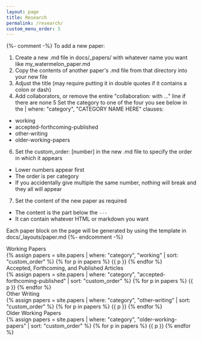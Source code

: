 ```yaml
---
layout: page
title: Research
permalink: /research/
custom_menu_order: 3
---
```

{%- comment -%}
To add a new paper:

1. Create a new .md file in docs/_papers/ with whatever name you want like my_watermelon_paper.md
2. Copy the contents of another paper's .md file from that directory into your new file
3. Adjust the title (may require putting it in double quotes if it contains a colon or dash)
4. Add collaborators, or remove the entire "collaboration: with ..." line if there are none
5  Set the category to one of the four you see below in the | where: "category", "CATEGORY NAME HERE" clauses:
  - working
  - accepted-forthcoming-published
  - other-writing
  - older-working-papers
6. Set the custom_order: [number] in the new .md file to specify the order in which it appears
  - Lower numbers appear first
  - The order is per category
  - If you accidentally give multiple the same number, nothing will break and they all will appear
7. Set the content of the new paper as required
  - The content is the part below the `---`
  - It can contain whatever HTML or markdown you want

Each paper block on the page will be generated by using the template in docs/_layouts/paper.md
{%- endcomment -%}

<div class="lg:static">
  <div class="mb-8 text-base">
    <div class="mb-4 text-gray-600 uppercase tracking-wide text-lg">Working Papers</div>
    {% assign papers = site.papers | where: "category", "working" | sort: "custom_order" %}
    {% for p in papers %}
      {{ p }}
    {% endfor %}
  </div>
  <div class="mb-8 text-base">
    <div class="mb-4 text-gray-600 uppercase tracking-wide text-lg">Accepted, Forthcoming, and Published Articles</div>
    {% assign papers = site.papers | where: "category", "accepted-forthcoming-published" | sort: "custom_order" %}
    {% for p in papers %}
      {{ p }}
    {% endfor %}
  </div>
  <div class="mb-8 text-base">
    <div class="mb-4 text-gray-600 uppercase tracking-wide text-lg">Other Writing</div>
    {% assign papers = site.papers | where: "category", "other-writing" | sort: "custom_order" %}
    {% for p in papers %}
      {{ p }}
    {% endfor %}
  </div>
  <div class="mb-8 text-base">
    <div class="mb-4 text-gray-600 uppercase tracking-wide text-lg">Older Working Papers</div>
    {% assign papers = site.papers | where: "category", "older-working-papers" | sort: "custom_order" %}
    {% for p in papers %}
      {{ p }}
    {% endfor %}
  </div>
</div>

